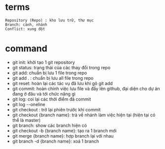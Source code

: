 # terms
    Repository (Repo) : kho lưu trữ, thư mục
    Branch: cành, nhánh
    Conflict: xung đột
# command
- git init: khởi tạo 1 git repository
- git status: trạng thái của các thay đổi trong repo
- git add: chuẩn bị lưu 1 file trong repo
- git add . : chuẩn bị lưu all file trong repo
- git reset: hoàn lại các tác vụ đã lưu khi gõ git add
- git commit: hoàn chỉnh việc lưu file và đẩy lên github, đại diện cho dự án đang ở đâu và tới chức năng gì
- git log: coi lại các thời điểm đã commit
- git log --oneline
- git checkout <id>: trở lại phiên trước khi commit
- git checkout {branch name}: trả về nhánh làm việc hiện tại (hiện tại có thể là master)
- git branch: show các branch hiện có
- git checkout -b {branch name}: tạo ra 1 branch mới
- git merge {branch name}: hợp branch lại với nhau
- git branch -d {branch name}: xoá 1 branch
